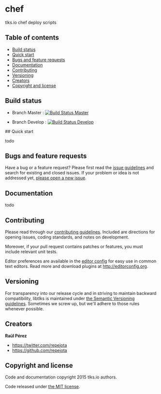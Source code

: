 chef
====

tlks.io chef deploy scripts

## Table of contents

- [Build status](#build-status)
- [Quick start](#quick-start)
- [Bugs and feature requests](#bugs-and-feature-requests)
- [Documentation](#documentation)
- [Contributing](#contributing)
- [Versioning](#versioning)
- [Creators](#creators)
- [Copyright and license](#copyright-and-license)

## Build status

* Branch Master : [![Build Status Master](https://travis-ci.org/tlksio/chef.svg?branch=master)](https://travis-ci.org/tlksio/chef)

* Branch Develop : [![Build Status Develop](https://travis-ci.org/tlksio/chef.svg?branch=develop)](https://travis-ci.org/tlksio/chef)

## Quick start

todo

## Bugs and feature requests

Have a bug or a feature request? Please first read the
[issue guidelines](https://github.com/tlksio/chef/blob/master/CONTRIBUTING.md#using-the-issue-tracker)
and search for existing and closed issues. If your problem or idea is not
addressed yet,
[please open a new issue](https://github.com/tlksio/chef/issues/new).

## Documentation

todo

## Contributing

Please read through our
[contributing guidelines](https://github.com/tlksio/chef/blob/master/CONTRIBUTING.md).
Included are directions for opening issues, coding standards, and notes on
development.

Moreover, if your pull request contains patches or features, you must include
relevant unit tests.

Editor preferences are available in the
[editor config](https://github.com/tlksio/libtlks/blob/master/.editorconfig)
for easy use in common text editors. Read more and download plugins at
<http://editorconfig.org>.

## Versioning

For transparency into our release cycle and in striving to maintain backward
compatibility, libtlks is maintained under
[the Semantic Versioning guidelines](http://semver.org/). Sometimes we screw
up, but we'll adhere to those rules whenever possible.

## Creators

**Raül Pérez**

- <https://twitter.com/repejota>
- <https://github.com/repejota>

## Copyright and license

Code and documentation copyright 2015 tlks.io authors.

Code released under
[the MIT license](https://github.com/tlksio/chef/blob/master/LICENSE).
